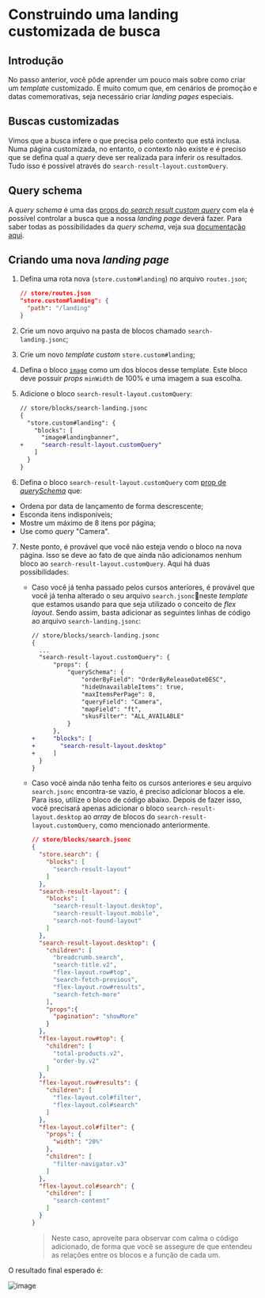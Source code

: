 # Construindo uma landing customizada de busca

## Introdução

No passo anterior, você pôde aprender um pouco mais sobre como criar um _template_ customizado. É muito comum que, em cenários de promoção e datas comemorativas, seja necessário criar _landing pages_ especiais.

## Buscas customizadas

Vimos que a busca infere o que precisa pelo contexto que está inclusa. Numa página customizada, no entanto, o contexto não existe e é preciso que se defina qual a _query_ deve ser realizada para inferir os resultados. Tudo isso é possível através do `search-result-layout.customQuery`.

## Query schema

A _query schema_ é uma das [props do _search result custom query_](https://developers.vtex.com/docs/guides/vtex-search-result) com ela é possível controlar a busca que a nossa _landing page_ deverá fazer. Para saber todas as possibilidades da _query schema_, veja sua [documentação aqui](https://developers.vtex.com/docs/guides/vtex-search-result#defining-how-the-search-query-data-should-be-fetched).

## Criando uma nova _landing page_

1. Defina uma rota nova (`store.custom#landing`) no arquivo `routes.json`;

   ```json
   // store/routes.json
   "store.custom#landing": {
     "path": "/landing"
   }
   ```

2. Crie um novo arquivo na pasta de blocos chamado `search-landing.jsonc`;
3. Crie um novo _template custom_ `store.custom#landing`;
4. Defina o bloco [`image`](https://developers.vtex.com/docs/guides/vtex-store-components-image) como um dos blocos desse template. Este bloco deve possuir _props_ `minWidth` de 100% e uma imagem a sua escolha.
5. Adicione o bloco `search-result-layout.customQuery`:

   ```diff
   // store/blocks/search-landing.jsonc
   {
     "store.custom#landing": {
       "blocks": [
         "image#landingbanner",
   +     "search-result-layout.customQuery"
       ]
     }
   }
   ```

6. Defina o bloco `search-result-layout.customQuery` com [prop de _querySchema_](https://developers.vtex.com/docs/guides/vtex-search-result#defining-how-the-search-query-data-should-be-fetched) que:

- Ordena por data de lançamento de forma descrescente;
- Esconda itens indisponíveis;
- Mostre um máximo de 8 itens por página;
- Use como _query_ "Camera".

7. Neste ponto, é provável que você não esteja vendo o bloco na nova página. Isso se deve ao fato de que ainda não adicionamos nenhum bloco ao `search-result-layout.customQuery`. Aqui há duas possibilidades:

   - Caso você já tenha passado pelos cursos anteriores, é provável que você já tenha alterado o seu arquivo `search.jsonc`neste _template_ que estamos usando para que seja utilizado o conceito de _flex layout_. Sendo assim, basta adicionar as seguintes linhas de código ao arquivo `search-landing.jsonc`:
     ```diff
     // store/blocks/search-landing.jsonc
     {
       ...
       "search-result-layout.customQuery": {
           "props": {
               "querySchema": {
                   "orderByField": "OrderByReleaseDateDESC",
                   "hideUnavailableItems": true,
                   "maxItemsPerPage": 8,
                   "queryField": "Camera",
                   "mapField": "ft",
                   "skusFilter": "ALL_AVAILABLE"
               }
           },
     +     "blocks": [
     +       "search-result-layout.desktop"
     +     ]
       }
     }
     ```


    - Caso você ainda não tenha feito os cursos anteriores e seu arquivo `search.jsonc` encontra-se vazio, é preciso adicionar blocos a ele. Para isso, utilize o bloco de código abaixo. Depois de fazer isso, você precisará apenas adicionar o bloco `search-result-layout.desktop` ao _array_ de blocos do `search-result-layout.customQuery`, como mencionado anteriormente.

      ```json
      // store/blocks/search.jsonc
      {
        "store.search": {
          "blocks": [
            "search-result-layout"
          ]
        },
        "search-result-layout": {
          "blocks": [
            "search-result-layout.desktop",
            "search-result-layout.mobile",
            "search-not-found-layout"
          ]
        },
        "search-result-layout.desktop": {
          "children": [
            "breadcrumb.search",
            "search-title.v2",
            "flex-layout.row#top",
            "search-fetch-previous",
            "flex-layout.row#results",
            "search-fetch-more"
          ],
          "props":{
            "pagination": "showMore"
          }
        },
        "flex-layout.row#top": {
          "children": [
            "total-products.v2",
            "order-by.v2"
          ]
        },
        "flex-layout.row#results": {
          "children": [
            "flex-layout.col#filter",
            "flex-layout.col#search"
          ]
        },
        "flex-layout.col#filter": {
          "props": {
            "width": "20%"
          },
          "children": [
            "filter-navigator.v3"
          ]
        },
        "flex-layout.col#search": {
          "children": [
            "search-content"
          ]
        }
      }
      ```
      > Neste caso, aproveite para observar com calma o código adicionado, de forma que você se assegure de que entendeu as relações entre os blocos e a função de cada um.

O resultado final esperado é:

![image](https://user-images.githubusercontent.com/19495917/90278827-7033c100-de3e-11ea-9083-4d7279312d7f.png)

